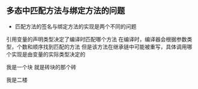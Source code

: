 ## 多态中匹配方法与绑定方法的问题 ##
- 匹配方法的签名与绑定方法的实现是两个不同的问题

>
引用变量的声明类型决定了编译时匹配哪个方法
在编译时，编译器会根据参数类型，个数和顺序找到匹配的方法
但是该方法在继承链中可能被重写，具体调用哪个实现是由变量的实际类型决定的


>
我是一个块
就是砖块的那个砖
>>
我是二楼
>
